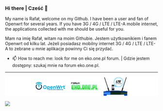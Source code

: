 ### Hi there | Cześć 👋

My name is Rafał, welcome on my Github. I have been a user and fan of Openwrt for several years.
If you have 3G / 4G / LTE / LTE-A mobile internet, the applications collected with me should be useful for you. 

Mam na imię Rafał, witam na moim Githubie. Jestem użytkownikiem i fanem Openwrt od kilku lat.
Jeżeli posiadasz mobilny internet 3G / 4G / LTE / LTE-A to zebrane u mnie aplikacje powinny Ci się przydać.

- 📫 How to reach me: look for me on eko.one.pl forum. | Gdzie jestem dostępny: szukaj mnie na forum eko.one.pl.

---

![](https://raw.githubusercontent.com/4IceG/Personal_data/master/oe2m3.png)

![](https://komarev.com/ghpvc/?username=4IceG&color=green&label=PROFILE+VIEWS)

<!--
**4IceG/4IceG** is a ✨ _special_ ✨ repository because its `README.md` (this file) appears on your GitHub profile.

Here are some ideas to get you started:

- 🔭 I’m currently working on ...
- 🌱 I’m currently learning ...
- 👯 I’m looking to collaborate on ...
- 🤔 I’m looking for help with ...
- 💬 Ask me about ...
- 📫 How to reach me: ...
- 😄 Pronouns: ...
- ⚡ Fun fact: ...
-->

